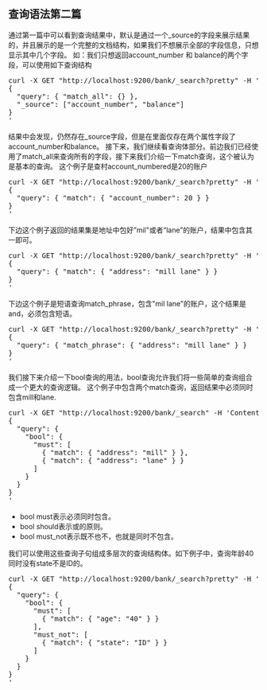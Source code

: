 ## 查询语法第二篇
通过第一篇中可以看到查询结果中，默认是通过一个_source的字段来展示结果的，并且展示的是一个完整的文档结构，如果我们不想展示全部的字段信息，只想显示其中几个字段。
如：我们只想返回account_number 和 balance的两个字段，可以使用如下查询结构
<pre>
curl -X GET "http://localhost:9200/bank/_search?pretty" -H 'Content-Type: application/json' -d'
{
  "query": { "match_all": {} },
  "_source": ["account_number", "balance"]
}
'
</pre>
结果中会发现，仍然存在_source字段，但是在里面仅存在两个属性字段了account_number和balance。
接下来，我们继续看查询体部分。前边我们已经使用了match_all来查询所有的字段，接下来我们介绍一下match查询，这个被认为是基本的查询。
这个例子是查村account_numbered是20的账户
<pre>
curl -X GET "http://localhost:9200/bank/_search?pretty" -H 'Content-Type: application/json' -d'
{
  "query": { "match": { "account_number": 20 } }
}
'
</pre>
下边这个例子返回的结果集是地址中包好”mil"或者“lane”的账户，结果中包含其一即可。
<pre>
curl -X GET "http://localhost:9200/bank/_search?pretty" -H 'Content-Type: application/json' -d'
{
  "query": { "match": { "address": "mill lane" } }
}
'
</pre>
下边这个例子是短语查询match_phrase，包含"mil lane"的账户，这个结果是and，必须包含短语。
<pre>
curl -X GET "http://localhost:9200/bank/_search?pretty" -H 'Content-Type: application/json' -d'
{
  "query": { "match_phrase": { "address": "mill lane" } }
}
'
</pre>
我们接下来介绍一下bool查询的用法，bool查询允许我们将一些简单的查询组合成一个更大的查询逻辑。
这个例子中包含两个match查询，返回结果中必须同时包含mill和lane.
<pre>
curl -X GET "http://localhost:9200/bank/_search" -H 'Content-Type: application/json' -d'
{
  "query": {
    "bool": {
      "must": [
        { "match": { "address": "mill" } },
        { "match": { "address": "lane" } }
      ]
    }
  }
}
'
</pre>
* bool must表示必须同时包含。
* bool should表示或的原则。
* bool must_not表示既不也不，也就是同时不包含。 

我们可以使用这些查询子句组成多层次的查询结构体。如下例子中，查询年龄40同时没有state不是ID的。
<pre>
curl -X GET "http://localhost:9200/bank/_search?pretty" -H 'Content-Type: application/json' -d'
{
  "query": {
    "bool": {
      "must": [
        { "match": { "age": "40" } }
      ],
      "must_not": [
        { "match": { "state": "ID" } }
      ]
    }
  }
}
'
</pre>
